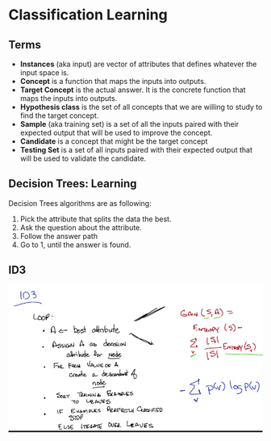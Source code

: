 # Classification Learning

## Terms

- **Instances** (aka input) are vector of attributes that defines whatever the input space is.
- **Concept** is a function that maps the inputs into outputs.
- **Target Concept** is the actual answer. It is the concrete function that maps the inputs into outputs.
- **Hypothesis class** is the set of all concepts that we are willing to study to find the target concept.
- **Sample** (aka training set) is a set of all the inputs paired with their expected output that will be used to improve the concept.
- **Candidate** is a concept that might be the target concept
- **Testing Set** is a set of all inputs paired with their expected output that will be used to validate the candidate.

## Decision Trees: Learning

Decision Trees algorithms are as following:

1. Pick the attribute that splits the data the best.
2. Ask the question about the attribute.
3. Follow the answer path
4. Go to 1, until the answer is found.

## ID3

![ID3 Algorithm](ID3.png) 